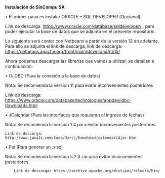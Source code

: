 **Instalación de SinCompu SA**


•	El primer paso es instalar ORACLE – SQL DEVELOPER (Opcional).

Link de descarga: https://www.oracle.com/database/sqldeveloper/ , para poder ejecutar la base de datos que se adjunta en el presente repositorio.

Lo siguiente será contar con Netbeans a partir de la versión 12 en adelante. Para ello se adjunta el link de descarga, link de descarga: https://netbeans.apache.org/front/main/download/nb15/ 


Ahora podemos descargar las librerías que vamos a utilizar, se detallan a continuación:

•	OJDBC (Para la conexión a la base de datos)

Nota: Se recomienda la versión 11 para evitar inconvenientes posteriores

Link de descarga: https://www.oracle.com/database/technologies/appdev/jdbc-downloads.html 

•	JCalendar (Para las interfaces que requieran el ingreso de fechas)

Nota: Se recomienda la versión 1.4 para evitar inconvenientes posteriores.

	Link de descarga: http://www.java2s.com/Code/Jar/j/Downloadjcalendar14jar.htm 
	
•	Poi (Para generar un .xlsx)

Nota: Se recomienda la versión 5.2.3.zip para evitar inconvenientes posteriores.

		Link de descarga: https://archive.apache.org/dist/poi/release/bin/ 
